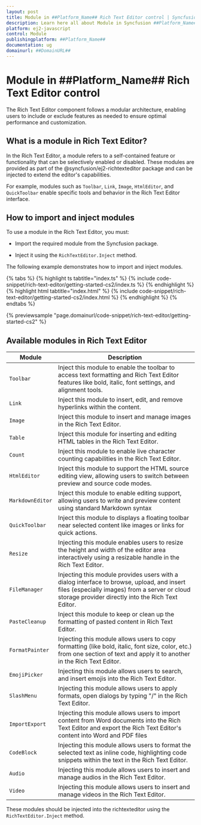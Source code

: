 ```yaml
---
layout: post
title: Module in ##Platform_Name## Rich Text Editor control | Syncfusion
description: Learn here all about Module in Syncfusion ##Platform_Name## Rich Text Editor control of Syncfusion Essential JS 2 and more.
platform: ej2-javascript
control: Module 
publishingplatform: ##Platform_Name##
documentation: ug
domainurl: ##DomainURL##
---
```


# Module in ##Platform_Name## Rich Text Editor control

The Rich Text Editor component follows a modular architecture, enabling users to include or exclude features as needed to ensure optimal performance and customization.

## What is a module in Rich Text Editor?

In the Rich Text Editor, a module refers to a self-contained feature or functionality that can be selectively enabled or disabled. These modules are provided as part of the @syncfusion/ej2-richtexteditor package and can be injected to extend the editor's capabilities.

For example, modules such as `Toolbar`, `Link`, `Image`, `HtmlEditor`, and `QuickToolbar` enable specific tools and behavior in the Rich Text Editor interface.

## How to import and inject modules

To use a module in the Rich Text Editor, you must:

* Import the required module from the Syncfusion package.

* Inject it using the `RichTextEditor.Inject` method.

The following example demonstrates how to import and inject modules.

{% tabs %}
{% highlight ts tabtitle="index.ts" %}
{% include code-snippet/rich-text-editor/getting-started-cs2/index.ts %}
{% endhighlight %}
{% highlight html tabtitle="index.html" %}
{% include code-snippet/rich-text-editor/getting-started-cs2/index.html %}
{% endhighlight %}
{% endtabs %}
          
{% previewsample "page.domainurl/code-snippet/rich-text-editor/getting-started-cs2" %}

## Available modules in Rich Text Editor

| Module | Description |
|------|-------------|
| `Toolbar` | Inject this module to enable the toolbar to access text formatting and Rich Text Editor features like bold, italic, font settings, and alignment tools. |
| `Link` | Inject this module to insert, edit, and remove hyperlinks within the content. |
| `Image` | Inject this module to insert and manage images in the Rich Text Editor. |
| `Table` | Inject this module for inserting and editing HTML tables in the Rich Text Editor. |
| `Count` | Inject this module to enable live character counting capabilities in the Rich Text Editor. |
| `HtmlEditor` | Inject this module to support the HTML source editing view, allowing users to switch between preview and source code modes. |
| `MarkdownEditor` | Inject this module to enable editing support, allowing users to write and preview content using standard Markdown syntax |
| `QuickToolbar` | Inject this module to displays a floating toolbar near selected content like images or links for quick actions. |
| `Resize` | Injecting this module enables users to resize the height and width of the editor area interactively using a resizable handle in the Rich Text Editor. |
| `FileManager` | Injecting this module provides users with a dialog interface to browse, upload, and insert files (especially images) from a server or cloud storage provider directly into the Rich Text Editor. |
| `PasteCleanup` | Inject this module to keep or clean up the formatting of pasted content in Rich Text Editor. |
| `FormatPainter` | Injecting this module allows users to copy formatting (like bold, italic, font size, color, etc.) from one section of text and apply it to another in the Rich Text Editor. |
| `EmojiPicker` | Injecting this module allows users to search, and insert emojis into the Rich Text Editor. |
| `SlashMenu` | Injecting this module allows users to apply formats, open dialogs by typing "/" in the Rich Text Editor. |
| `ImportExport` | Injecting this module allows users to import content from Word documents into the Rich Text Editor and export the Rich Text Editor's content into Word and PDF files |
| `CodeBlock` | Injecting this module allows users to format the selected text as inline code, highlighting code snippets within the text in the Rich Text Editor. |
| `Audio` | Injecting this module allows users to insert and manage audios in the Rich Text Editor. |
| `Video` | Injecting this module allows users to insert and manage videos in the Rich Text Editor. |


These modules should be injected into the richtexteditor using the `RichTextEditor.Inject` method.
